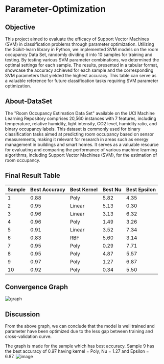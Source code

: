 # Parameter-Optimization
## Objective
This project aimed to evaluate the efficacy of Support Vector Machines (SVM) in classification problems through parameter optimization. Utilizing the Scikit-learn library in Python, we implemented SVM models on the room occupancy Data Set, randomly dividing it into 10 samples for training and testing. By testing various SVM parameter combinations, we determined the optimal settings for each sample. The results, presented in a tabular format, showcase the accuracy achieved for each sample and the corresponding SVM parameters that yielded the highest accuracy. This table can serve as a valuable reference for future classification tasks requiring SVM parameter optimization.
## About-DataSet
The "Room Occupancy Estimation Data Set" available on the UCI Machine Learning Repository comprises 20,560 instances with 7 features, including temperature, relative humidity, light intensity, CO2 level, humidity ratio, and binary occupancy labels. This dataset is commonly used for binary classification tasks aimed at predicting room occupancy based on sensor measurements, making it relevant for research in areas such as energy management in buildings and smart homes. It serves as a valuable resource for evaluating and comparing the performance of various machine learning algorithms, including Support Vector Machines (SVM), for the estimation of room occupancy.
## Final Result Table

| Sample  | Best Accuracy | Best Kernel | Best Nu | Best Epsilon |
| -----   | ------------- | ----------- | ------- | ------------ |
| 1 | 0.88 | Poly | 5.82 | 4.35 |
| 2 | 0.95 | Linear | 5.13 | 0.30 |
| 3 | 0.96 | Linear | 3.13 | 6.32 |
| 4 | 0.96 | Poly | 1.49 | 3.26 |
| 5 | 0.91 | Linear | 3.52 | 7.34 |
| 6 | 0.83 | RBF | 5.60 | 3.14 |
| 7 | 0.95 | Poly | 0.29 | 7.71 |
| 8 | 0.95 | Poly | 4.87 | 5.57 |
| 9 | 0.97 | Poly | 1.27 | 6.87 |
| 10 | 0.92 | Poly | 0.34 | 5.50 |

## Convergence Graph
![graph](https://user-images.githubusercontent.com/72306997/233000047-3bbc6cf2-8ec0-4276-8519-17da7da2fb25.png)

## Discussion
From the above graph, we can conclude that the model is well trained and parameter have been optimized due to the less gap between training and cross-validation curve.

The graph is made for the sample which has best accuracy. Sample 9 has the best accuracy of 0.97 having kernel = Poly, Nu = 1.27 and Epsilon = 6.87.
![image](https://user-images.githubusercontent.com/100682731/233170932-325b3d56-8844-465b-93dd-2f6a902adecc.png)
